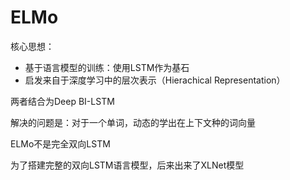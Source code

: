 # ELMo

核心思想：

- 基于语言模型的训练：使用LSTM作为基石
- 启发来自于深度学习中的层次表示（Hierachical Representation）

两者结合为Deep BI-LSTM

解决的问题是：对于一个单词，动态的学出在上下文种的词向量

ELMo不是完全双向LSTM

为了搭建完整的双向LSTM语言模型，后来出来了XLNet模型

